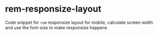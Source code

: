 rem-responsize-layout
=====================

Code snippet for `rem` responsize layout for mobile, calculate screen width and use the font-size to make responsize happens
